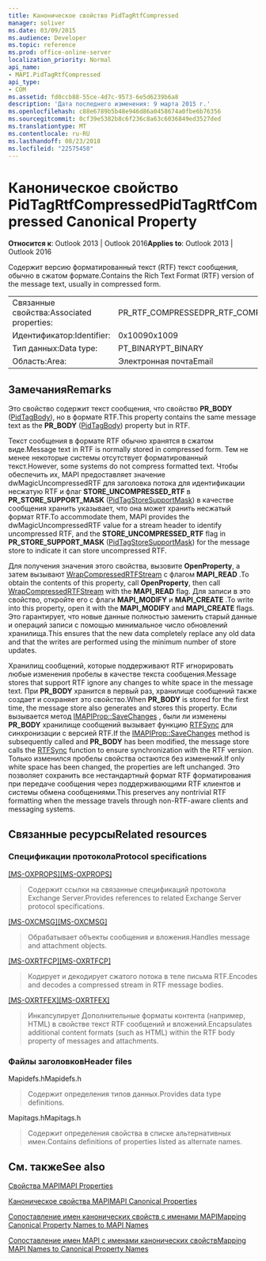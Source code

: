 ```yaml
---
title: Каноническое свойство PidTagRtfCompressed
manager: soliver
ms.date: 03/09/2015
ms.audience: Developer
ms.topic: reference
ms.prod: office-online-server
localization_priority: Normal
api_name:
- MAPI.PidTagRtfCompressed
api_type:
- COM
ms.assetid: fd0ccb88-55ce-4d7c-9573-6e5d6239b6a8
description: 'Дата последнего изменения: 9 марта 2015 г.'
ms.openlocfilehash: c88e6789b5b48e946d86a0458674a0fbe6b76356
ms.sourcegitcommit: 0cf39e5382b8c6f236c8a63c6036849ed3527ded
ms.translationtype: MT
ms.contentlocale: ru-RU
ms.lasthandoff: 08/23/2018
ms.locfileid: "22575450"
---
```

# <a name="pidtagrtfcompressed-canonical-property"></a><span data-ttu-id="6872e-103">Каноническое свойство PidTagRtfCompressed</span><span class="sxs-lookup"><span data-stu-id="6872e-103">PidTagRtfCompressed Canonical Property</span></span>

  
  
<span data-ttu-id="6872e-104">**Относится к**: Outlook 2013 | Outlook 2016</span><span class="sxs-lookup"><span data-stu-id="6872e-104">**Applies to**: Outlook 2013 | Outlook 2016</span></span> 
  
<span data-ttu-id="6872e-105">Содержит версию форматированный текст (RTF) текст сообщения, обычно в сжатом формате.</span><span class="sxs-lookup"><span data-stu-id="6872e-105">Contains the Rich Text Format (RTF) version of the message text, usually in compressed form.</span></span> 
  
|||
|:-----|:-----|
|<span data-ttu-id="6872e-106">Связанные свойства:</span><span class="sxs-lookup"><span data-stu-id="6872e-106">Associated properties:</span></span>  <br/> |<span data-ttu-id="6872e-107">PR_RTF_COMPRESSED</span><span class="sxs-lookup"><span data-stu-id="6872e-107">PR_RTF_COMPRESSED</span></span>  <br/> |
|<span data-ttu-id="6872e-108">Идентификатор:</span><span class="sxs-lookup"><span data-stu-id="6872e-108">Identifier:</span></span>  <br/> |<span data-ttu-id="6872e-109">0x1009</span><span class="sxs-lookup"><span data-stu-id="6872e-109">0x1009</span></span>  <br/> |
|<span data-ttu-id="6872e-110">Тип данных:</span><span class="sxs-lookup"><span data-stu-id="6872e-110">Data type:</span></span>  <br/> |<span data-ttu-id="6872e-111">PT_BINARY</span><span class="sxs-lookup"><span data-stu-id="6872e-111">PT_BINARY</span></span>  <br/> |
|<span data-ttu-id="6872e-112">Область:</span><span class="sxs-lookup"><span data-stu-id="6872e-112">Area:</span></span>  <br/> |<span data-ttu-id="6872e-113">Электронная почта</span><span class="sxs-lookup"><span data-stu-id="6872e-113">Email</span></span>  <br/> |
   
## <a name="remarks"></a><span data-ttu-id="6872e-114">Замечания</span><span class="sxs-lookup"><span data-stu-id="6872e-114">Remarks</span></span>

<span data-ttu-id="6872e-115">Это свойство содержит текст сообщения, что свойство **PR_BODY** ([PidTagBody](pidtagbody-canonical-property.md)), но в формате RTF.</span><span class="sxs-lookup"><span data-stu-id="6872e-115">This property contains the same message text as the **PR_BODY** ([PidTagBody](pidtagbody-canonical-property.md)) property but in RTF.</span></span> 
  
<span data-ttu-id="6872e-116">Текст сообщения в формате RTF обычно хранятся в сжатом виде.</span><span class="sxs-lookup"><span data-stu-id="6872e-116">Message text in RTF is normally stored in compressed form.</span></span> <span data-ttu-id="6872e-117">Тем не менее некоторые системы отсутствует форматированный текст.</span><span class="sxs-lookup"><span data-stu-id="6872e-117">However, some systems do not compress formatted text.</span></span> <span data-ttu-id="6872e-118">Чтобы обеспечить их, MAPI предоставляет значение dwMagicUncompressedRTF для заголовка потока для идентификации несжатую RTF и флаг **STORE_UNCOMPRESSED_RTF** в **PR_STORE_SUPPORT_MASK** ([PidTagStoreSupportMask](pidtagstoresupportmask-canonical-property.md)) в качестве сообщения хранить указывает, что она может хранить несжатый формат RTF.</span><span class="sxs-lookup"><span data-stu-id="6872e-118">To accommodate them, MAPI provides the dwMagicUncompressedRTF value for a stream header to identify uncompressed RTF, and the **STORE_UNCOMPRESSED_RTF** flag in **PR_STORE_SUPPORT_MASK** ([PidTagStoreSupportMask](pidtagstoresupportmask-canonical-property.md)) for the message store to indicate it can store uncompressed RTF.</span></span> 
  
<span data-ttu-id="6872e-119">Для получения значения этого свойства, вызовите **OpenProperty**, а затем вызывают [WrapCompressedRTFStream](wrapcompressedrtfstream.md) с флагом **MAPI_READ** .</span><span class="sxs-lookup"><span data-stu-id="6872e-119">To obtain the contents of this property, call **OpenProperty**, then call [WrapCompressedRTFStream](wrapcompressedrtfstream.md) with the **MAPI_READ** flag.</span></span> <span data-ttu-id="6872e-120">Для записи в это свойство, откройте его с флаги **MAPI_MODIFY** и **MAPI_CREATE** .</span><span class="sxs-lookup"><span data-stu-id="6872e-120">To write into this property, open it with the **MAPI_MODIFY** and **MAPI_CREATE** flags.</span></span> <span data-ttu-id="6872e-121">Это гарантирует, что новые данные полностью заменить старый данные и операций записи с помощью минимальное число обновлений хранилища.</span><span class="sxs-lookup"><span data-stu-id="6872e-121">This ensures that the new data completely replace any old data and that the writes are performed using the minimum number of store updates.</span></span> 
  
<span data-ttu-id="6872e-122">Хранилищ сообщений, которые поддерживают RTF игнорировать любые изменения пробелы в качестве текста сообщения.</span><span class="sxs-lookup"><span data-stu-id="6872e-122">Message stores that support RTF ignore any changes to white space in the message text.</span></span> <span data-ttu-id="6872e-123">При **PR_BODY** хранится в первый раз, хранилище сообщений также создает и сохраняет это свойство.</span><span class="sxs-lookup"><span data-stu-id="6872e-123">When **PR_BODY** is stored for the first time, the message store also generates and stores this property.</span></span> <span data-ttu-id="6872e-124">Если вызывается метод [IMAPIProp::SaveChanges](imapiprop-savechanges.md) , были ли изменены **PR_BODY** хранилище сообщений вызывает функцию [RTFSync](rtfsync.md) для синхронизации с версией RTF.</span><span class="sxs-lookup"><span data-stu-id="6872e-124">If the [IMAPIProp::SaveChanges](imapiprop-savechanges.md) method is subsequently called and **PR_BODY** has been modified, the message store calls the [RTFSync](rtfsync.md) function to ensure synchronization with the RTF version.</span></span> <span data-ttu-id="6872e-125">Только изменился пробелы свойства остаются без изменений.</span><span class="sxs-lookup"><span data-stu-id="6872e-125">If only white space has been changed, the properties are left unchanged.</span></span> <span data-ttu-id="6872e-126">Это позволяет сохранить все нестандартный формат RTF форматирования при передаче сообщения через поддерживающими RTF клиентов и системы обмена сообщениями.</span><span class="sxs-lookup"><span data-stu-id="6872e-126">This preserves any nontrivial RTF formatting when the message travels through non-RTF-aware clients and messaging systems.</span></span> 
  
## <a name="related-resources"></a><span data-ttu-id="6872e-127">Связанные ресурсы</span><span class="sxs-lookup"><span data-stu-id="6872e-127">Related resources</span></span>

### <a name="protocol-specifications"></a><span data-ttu-id="6872e-128">Спецификации протокола</span><span class="sxs-lookup"><span data-stu-id="6872e-128">Protocol specifications</span></span>

<span data-ttu-id="6872e-129">[[MS-OXPROPS]](http://msdn.microsoft.com/library/f6ab1613-aefe-447d-a49c-18217230b148%28Office.15%29.aspx)</span><span class="sxs-lookup"><span data-stu-id="6872e-129">[[MS-OXPROPS]](http://msdn.microsoft.com/library/f6ab1613-aefe-447d-a49c-18217230b148%28Office.15%29.aspx)</span></span>
  
> <span data-ttu-id="6872e-130">Содержит ссылки на связанные спецификаций протокола Exchange Server.</span><span class="sxs-lookup"><span data-stu-id="6872e-130">Provides references to related Exchange Server protocol specifications.</span></span>
    
<span data-ttu-id="6872e-131">[[MS-OXCMSG]](http://msdn.microsoft.com/library/7fd7ec40-deec-4c06-9493-1bc06b349682%28Office.15%29.aspx)</span><span class="sxs-lookup"><span data-stu-id="6872e-131">[[MS-OXCMSG]](http://msdn.microsoft.com/library/7fd7ec40-deec-4c06-9493-1bc06b349682%28Office.15%29.aspx)</span></span>
  
> <span data-ttu-id="6872e-132">Обрабатывает объекты сообщения и вложения.</span><span class="sxs-lookup"><span data-stu-id="6872e-132">Handles message and attachment objects.</span></span>
    
<span data-ttu-id="6872e-133">[[MS-OXRTFCP]](http://msdn.microsoft.com/library/65dfe2df-1b69-43fc-8ebd-21819a7463fb%28Office.15%29.aspx)</span><span class="sxs-lookup"><span data-stu-id="6872e-133">[[MS-OXRTFCP]](http://msdn.microsoft.com/library/65dfe2df-1b69-43fc-8ebd-21819a7463fb%28Office.15%29.aspx)</span></span>
  
> <span data-ttu-id="6872e-134">Кодирует и декодирует сжатого потока в теле письма RTF.</span><span class="sxs-lookup"><span data-stu-id="6872e-134">Encodes and decodes a compressed stream in RTF message bodies.</span></span>
    
<span data-ttu-id="6872e-135">[[MS-OXRTFEX]](http://msdn.microsoft.com/library/411d0d58-49f7-496c-b8c3-5859b045f6cf%28Office.15%29.aspx)</span><span class="sxs-lookup"><span data-stu-id="6872e-135">[[MS-OXRTFEX]](http://msdn.microsoft.com/library/411d0d58-49f7-496c-b8c3-5859b045f6cf%28Office.15%29.aspx)</span></span>
  
> <span data-ttu-id="6872e-136">Инкапсулирует Дополнительные форматы контента (например, HTML) в свойстве текст RTF сообщений и вложений.</span><span class="sxs-lookup"><span data-stu-id="6872e-136">Encapsulates additional content formats (such as HTML) within the RTF body property of messages and attachments.</span></span>
    
### <a name="header-files"></a><span data-ttu-id="6872e-137">Файлы заголовков</span><span class="sxs-lookup"><span data-stu-id="6872e-137">Header files</span></span>

<span data-ttu-id="6872e-138">Mapidefs.h</span><span class="sxs-lookup"><span data-stu-id="6872e-138">Mapidefs.h</span></span>
  
> <span data-ttu-id="6872e-139">Содержит определения типов данных.</span><span class="sxs-lookup"><span data-stu-id="6872e-139">Provides data type definitions.</span></span>
    
<span data-ttu-id="6872e-140">Mapitags.h</span><span class="sxs-lookup"><span data-stu-id="6872e-140">Mapitags.h</span></span>
  
> <span data-ttu-id="6872e-141">Содержит определения свойства в списке альтернативных имен.</span><span class="sxs-lookup"><span data-stu-id="6872e-141">Contains definitions of properties listed as alternate names.</span></span>
    
## <a name="see-also"></a><span data-ttu-id="6872e-142">См. также</span><span class="sxs-lookup"><span data-stu-id="6872e-142">See also</span></span>



[<span data-ttu-id="6872e-143">Свойства MAPI</span><span class="sxs-lookup"><span data-stu-id="6872e-143">MAPI Properties</span></span>](mapi-properties.md)
  
[<span data-ttu-id="6872e-144">Каноническое свойства MAPI</span><span class="sxs-lookup"><span data-stu-id="6872e-144">MAPI Canonical Properties</span></span>](mapi-canonical-properties.md)
  
[<span data-ttu-id="6872e-145">Сопоставление имен канонических свойств с именами MAPI</span><span class="sxs-lookup"><span data-stu-id="6872e-145">Mapping Canonical Property Names to MAPI Names</span></span>](mapping-canonical-property-names-to-mapi-names.md)
  
[<span data-ttu-id="6872e-146">Сопоставление имен MAPI с именами канонических свойств</span><span class="sxs-lookup"><span data-stu-id="6872e-146">Mapping MAPI Names to Canonical Property Names</span></span>](mapping-mapi-names-to-canonical-property-names.md)

